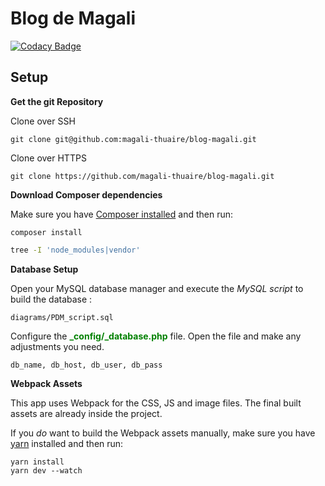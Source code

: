 # Blog de Magali

[![Codacy Badge](https://app.codacy.com/project/badge/Grade/17359770e1184cfab6bf0ff01b210f21)](https://www.codacy.com/gh/magali-thuaire/blog-magali/dashboard?utm_source=github.com&amp;utm_medium=referral&amp;utm_content=magali-thuaire/blog-magali&amp;utm_campaign=Badge_Grade)

## Setup

**Get the git Repository**

Clone over SSH

```
git clone git@github.com:magali-thuaire/blog-magali.git 
```

Clone over HTTPS

```
git clone https://github.com/magali-thuaire/blog-magali.git
```


**Download Composer dependencies**

Make sure you have [Composer installed](https://getcomposer.org/download/)
and then run:

```
composer install
```

```bash
tree -I 'node_modules|vendor'
```

**Database Setup**

Open your MySQL database manager and execute the *MySQL script* to build the database :

```
diagrams/PDM_script.sql
```

Configure the <span style="color:green">**_config/_database.php**</span> file. Open the file and make any adjustments you need.

```
db_name, db_host, db_user, db_pass
```

**Webpack Assets**

This app uses Webpack for the CSS, JS and image files. The final built assets are already inside the
project.

If you *do* want to build the Webpack assets manually, make sure you have [yarn](https://yarnpkg.com/lang/en/)
installed and then run:

```
yarn install
yarn dev --watch
```
